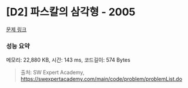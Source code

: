 # [D2] 파스칼의 삼각형 - 2005 

[문제 링크](https://swexpertacademy.com/main/code/problem/problemDetail.do?contestProbId=AV5P0-h6Ak4DFAUq) 

### 성능 요약

메모리: 22,880 KB, 시간: 143 ms, 코드길이: 574 Bytes



> 출처: SW Expert Academy, https://swexpertacademy.com/main/code/problem/problemList.do